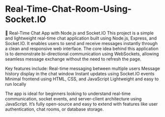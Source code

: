 # Real-Time-Chat-Room-Using-Socket.IO


💬 Real-Time Chat App with Node.js and Socket.IO
This project is a simple and lightweight real-time chat application built using Node.js, Express, and Socket.IO. It enables users to send and receive messages instantly through a clean and responsive web interface. The core idea behind this application is to demonstrate bi-directional communication using WebSockets, allowing seamless message exchange without the need to refresh the page.

Key features include:
Real-time messaging between multiple users
Message history display in the chat window
Instant updates using Socket.IO events
Minimal frontend using HTML, CSS, and JavaScript
Lightweight and easy to run locally

The app is ideal for beginners looking to understand real-time communication, socket events, and server-client architecture using JavaScript. It’s fully open-source and easy to extend with features like user authentication, chat rooms, or database storage.
